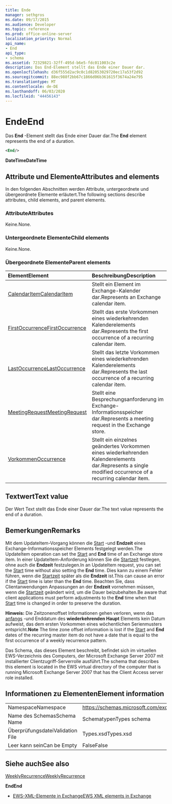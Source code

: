 ```yaml
---
title: Ende
manager: sethgros
ms.date: 09/17/2015
ms.audience: Developer
ms.topic: reference
ms.prod: office-online-server
localization_priority: Normal
api_name:
- End
api_type:
- schema
ms.assetid: 72329821-32ff-495d-b6e5-fdc011003c2e
description: Das End-Element stellt das Ende einer Dauer dar.
ms.openlocfilehash: d36f555d2ac9c0c1d82053029720ec17a53f2d92
ms.sourcegitcommit: 88ec988f2bb67c1866d06b361615f3674a24e795
ms.translationtype: MT
ms.contentlocale: de-DE
ms.lasthandoff: 06/03/2020
ms.locfileid: "44456143"
---
```

# <a name="end"></a><span data-ttu-id="46121-103">Ende</span><span class="sxs-lookup"><span data-stu-id="46121-103">End</span></span>

<span data-ttu-id="46121-104">Das **End** -Element stellt das Ende einer Dauer dar.</span><span class="sxs-lookup"><span data-stu-id="46121-104">The **End** element represents the end of a duration.</span></span> 
  
```xml
<End/>
```

 <span data-ttu-id="46121-105">**DateTime**</span><span class="sxs-lookup"><span data-stu-id="46121-105">**DateTime**</span></span>
## <a name="attributes-and-elements"></a><span data-ttu-id="46121-106">Attribute und Elemente</span><span class="sxs-lookup"><span data-stu-id="46121-106">Attributes and elements</span></span>

<span data-ttu-id="46121-107">In den folgenden Abschnitten werden Attribute, untergeordnete und übergeordnete Elemente erläutert.</span><span class="sxs-lookup"><span data-stu-id="46121-107">The following sections describe attributes, child elements, and parent elements.</span></span>
  
### <a name="attributes"></a><span data-ttu-id="46121-108">Attribute</span><span class="sxs-lookup"><span data-stu-id="46121-108">Attributes</span></span>

<span data-ttu-id="46121-109">Keine.</span><span class="sxs-lookup"><span data-stu-id="46121-109">None.</span></span>
  
### <a name="child-elements"></a><span data-ttu-id="46121-110">Untergeordnete Elemente</span><span class="sxs-lookup"><span data-stu-id="46121-110">Child elements</span></span>

<span data-ttu-id="46121-111">Keine.</span><span class="sxs-lookup"><span data-stu-id="46121-111">None.</span></span>
  
### <a name="parent-elements"></a><span data-ttu-id="46121-112">Übergeordnete Elemente</span><span class="sxs-lookup"><span data-stu-id="46121-112">Parent elements</span></span>

|<span data-ttu-id="46121-113">**Element**</span><span class="sxs-lookup"><span data-stu-id="46121-113">**Element**</span></span>|<span data-ttu-id="46121-114">**Beschreibung**</span><span class="sxs-lookup"><span data-stu-id="46121-114">**Description**</span></span>|
|:-----|:-----|
|[<span data-ttu-id="46121-115">CalendarItem</span><span class="sxs-lookup"><span data-stu-id="46121-115">CalendarItem</span></span>](calendaritem.md) <br/> |<span data-ttu-id="46121-116">Stellt ein Element im Exchange-Kalender dar.</span><span class="sxs-lookup"><span data-stu-id="46121-116">Represents an Exchange calendar item.</span></span>  <br/> |
|[<span data-ttu-id="46121-117">FirstOccurrence</span><span class="sxs-lookup"><span data-stu-id="46121-117">FirstOccurrence</span></span>](firstoccurrence.md) <br/> |<span data-ttu-id="46121-118">Stellt das erste Vorkommen eines wiederkehrenden Kalenderelements dar.</span><span class="sxs-lookup"><span data-stu-id="46121-118">Represents the first occurrence of a recurring calendar item.</span></span>  <br/> |
|[<span data-ttu-id="46121-119">LastOccurrence</span><span class="sxs-lookup"><span data-stu-id="46121-119">LastOccurrence</span></span>](lastoccurrence.md) <br/> |<span data-ttu-id="46121-120">Stellt das letzte Vorkommen eines wiederkehrenden Kalenderelements dar.</span><span class="sxs-lookup"><span data-stu-id="46121-120">Represents the last occurrence of a recurring calendar item.</span></span>  <br/> |
|[<span data-ttu-id="46121-121">MeetingRequest</span><span class="sxs-lookup"><span data-stu-id="46121-121">MeetingRequest</span></span>](meetingrequest.md) <br/> |<span data-ttu-id="46121-122">Stellt eine Besprechungsanforderung im Exchange-Informationsspeicher dar.</span><span class="sxs-lookup"><span data-stu-id="46121-122">Represents a meeting request in the Exchange store.</span></span>  <br/> |
|[<span data-ttu-id="46121-123">Vorkommen</span><span class="sxs-lookup"><span data-stu-id="46121-123">Occurrence</span></span>](occurrence.md) <br/> |<span data-ttu-id="46121-124">Stellt ein einzelnes geändertes Vorkommen eines wiederkehrenden Kalenderelements dar.</span><span class="sxs-lookup"><span data-stu-id="46121-124">Represents a single modified occurrence of a recurring calendar item.</span></span>  <br/> |
   
## <a name="text-value"></a><span data-ttu-id="46121-125">Textwert</span><span class="sxs-lookup"><span data-stu-id="46121-125">Text value</span></span>

<span data-ttu-id="46121-126">Der Wert Text stellt das Ende einer Dauer dar.</span><span class="sxs-lookup"><span data-stu-id="46121-126">The text value represents the end of a duration.</span></span>
  
## <a name="remarks"></a><span data-ttu-id="46121-127">Bemerkungen</span><span class="sxs-lookup"><span data-stu-id="46121-127">Remarks</span></span>

<span data-ttu-id="46121-128">Mit dem UpdateItem-Vorgang können die [Start](start.md) -und **Endzeit** eines Exchange-Informationsspeicher Elements festgelegt werden.</span><span class="sxs-lookup"><span data-stu-id="46121-128">The UpdateItem operation can set the [Start](start.md) and **End** time of an Exchange store item.</span></span> <span data-ttu-id="46121-129">In einer UpdateItem-Anforderung können Sie die [Startzeit](start.md) festlegen, ohne auch die **Endzeit** festzulegen.</span><span class="sxs-lookup"><span data-stu-id="46121-129">In an UpdateItem request, you can set the [Start](start.md) time without also setting the **End** time.</span></span> <span data-ttu-id="46121-130">Dies kann zu einem Fehler führen, wenn die [Startzeit](start.md) später als die **Endzeit** ist.</span><span class="sxs-lookup"><span data-stu-id="46121-130">This can cause an error if the [Start](start.md) time is later than the **End** time.</span></span> <span data-ttu-id="46121-131">Beachten Sie, dass Clientanwendungen Anpassungen an der **Endzeit** vornehmen müssen, wenn die [Startzeit](start.md) geändert wird, um die Dauer beizubehalten.</span><span class="sxs-lookup"><span data-stu-id="46121-131">Be aware that client applications must perform adjustments to the **End** time when that [Start](start.md) time is changed in order to preserve the duration.</span></span> 
  
 <span data-ttu-id="46121-132">**Hinweis:** Die Zeitzonenoffset Informationen gehen verloren, wenn das [anfangs](start.md) -und Enddatum des **wiederkehrenden Haupt** Elements kein Datum aufweist, das dem ersten Vorkommen eines wöchentlichen Serienmusters entspricht.</span><span class="sxs-lookup"><span data-stu-id="46121-132">**Note** The time zone offset information is lost if the [Start](start.md) and **End** dates of the recurring master item do not have a date that is equal to the first occurrence of a weekly recurrence pattern.</span></span> 
  
<span data-ttu-id="46121-133">Das Schema, das dieses Element beschreibt, befindet sich im virtuellen EWS-Verzeichnis des Computers, der Microsoft Exchange Server 2007 mit installierter Clientzugriff-Serverrolle ausführt.</span><span class="sxs-lookup"><span data-stu-id="46121-133">The schema that describes this element is located in the EWS virtual directory of the computer that is running Microsoft Exchange Server 2007 that has the Client Access server role installed.</span></span>
  
## <a name="element-information"></a><span data-ttu-id="46121-134">Informationen zu Elementen</span><span class="sxs-lookup"><span data-stu-id="46121-134">Element information</span></span>

|||
|:-----|:-----|
|<span data-ttu-id="46121-135">Namespace</span><span class="sxs-lookup"><span data-stu-id="46121-135">Namespace</span></span>  <br/> |https://schemas.microsoft.com/exchange/services/2006/types  <br/> |
|<span data-ttu-id="46121-136">Name des Schemas</span><span class="sxs-lookup"><span data-stu-id="46121-136">Schema Name</span></span>  <br/> |<span data-ttu-id="46121-137">Schematypen</span><span class="sxs-lookup"><span data-stu-id="46121-137">Types schema</span></span>  <br/> |
|<span data-ttu-id="46121-138">Überprüfungsdatei</span><span class="sxs-lookup"><span data-stu-id="46121-138">Validation File</span></span>  <br/> |<span data-ttu-id="46121-139">Types.xsd</span><span class="sxs-lookup"><span data-stu-id="46121-139">Types.xsd</span></span>  <br/> |
|<span data-ttu-id="46121-140">Leer kann sein</span><span class="sxs-lookup"><span data-stu-id="46121-140">Can be Empty</span></span>  <br/> |<span data-ttu-id="46121-141">False</span><span class="sxs-lookup"><span data-stu-id="46121-141">False</span></span>  <br/> |
   
## <a name="see-also"></a><span data-ttu-id="46121-142">Siehe auch</span><span class="sxs-lookup"><span data-stu-id="46121-142">See also</span></span>



[<span data-ttu-id="46121-143">WeeklyRecurrence</span><span class="sxs-lookup"><span data-stu-id="46121-143">WeeklyRecurrence</span></span>](weeklyrecurrence.md)
  
 <span data-ttu-id="46121-144">**End**</span><span class="sxs-lookup"><span data-stu-id="46121-144">**End**</span></span>


- [<span data-ttu-id="46121-145">EWS-XML-Elemente in Exchange</span><span class="sxs-lookup"><span data-stu-id="46121-145">EWS XML elements in Exchange</span></span>](ews-xml-elements-in-exchange.md)

